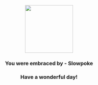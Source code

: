 <p align="center">
    <img src="https://raw.githubusercontent.com/PokeAPI/sprites/master/sprites/pokemon/79.png" width="150" height="150">
</p>
<h3 align="center">You were embraced by - <b>Slowpoke</b></h3>
<h3 align="center">Have a wonderful day!</h3>
